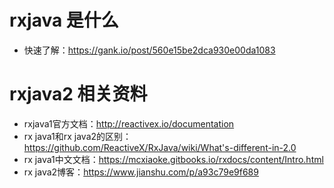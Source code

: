 # rxjava 是什么

- 快速了解：https://gank.io/post/560e15be2dca930e00da1083

# rxjava2 相关资料

- rxjava1官方文档：http://reactivex.io/documentation
- rx java1和rx java2的区别：https://github.com/ReactiveX/RxJava/wiki/What's-different-in-2.0
- rx java1中文文档：https://mcxiaoke.gitbooks.io/rxdocs/content/Intro.html
- rx java2博客：https://www.jianshu.com/p/a93c79e9f689